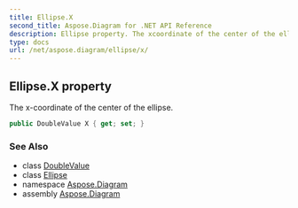 ```yaml
---
title: Ellipse.X
second_title: Aspose.Diagram for .NET API Reference
description: Ellipse property. The xcoordinate of the center of the ellipse
type: docs
url: /net/aspose.diagram/ellipse/x/
---
```

## Ellipse.X property

The x-coordinate of the center of the ellipse.

```csharp
public DoubleValue X { get; set; }
```

### See Also

* class [DoubleValue](../../doublevalue/)
* class [Ellipse](../)
* namespace [Aspose.Diagram](../../ellipse/)
* assembly [Aspose.Diagram](../../../)


